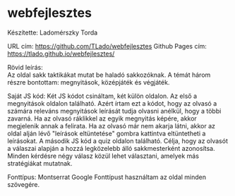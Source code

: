 # webfejlesztes

Készítette: Ladomérszky Torda

URL cím: https://github.com/TLado/webfejlesztes
Github Pages cím: https://tlado.github.io/webfejlesztes/

Rövid leírás:  
Az oldal sakk taktikákat mutat be haladó sakkozóknak. 
A témát három részre bontottam: megnyitások, középjáték és végjáték.

Saját JS kód: 
Két JS kódot csináltam, két külön oldalon. Az első a megnyitások oldalon található. Azért írtam ezt a kódot, hogy 
az olvasó a számára releváns megnyitások leírását tudja olvasni anélkül, hogy a többi zavarná. Ha az olvasó ráklikkel 
az egyik megnyitás képére, akkor megjelenik annak a felirata. Ha az olvasó már nem akarja látni, akkor az oldal alján 
lévő "leírások eltüntetése" gombra kattintva eltüntetheti a leírásokat.
A második JS kód a quiz oldalon található. Célja, hogy az olvasót a válaszai alapján a hozzá legközelebb álló
sakkmesterként azonosítsa. Minden kérdésre négy válasz közül lehet választani, amelyek más stratégiákat mutatnak.

Fonttípus: Montserrat Google Fonttípust használtam az oldal minden szövegére.
